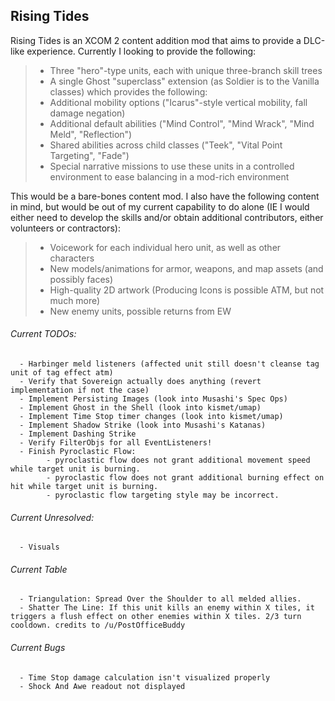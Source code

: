 ## Rising Tides

Rising Tides is an XCOM 2 content addition mod that aims to provide a DLC-like experience. Currently I looking to provide the following:

>- Three "hero"-type units, each with unique three-branch skill trees
>- A single Ghost "superclass" extension (as Soldier is to the Vanilla classes) which provides the following:
>  - Additional mobility options ("Icarus"-style vertical mobility, fall damage negation)
>  - Additional default abilities ("Mind Control", "Mind Wrack", "Mind Meld", "Reflection")
>  - Shared abilities across child classes ("Teek", "Vital Point Targeting", "Fade")
>- Special narrative missions to use these units in a controlled environment to ease balancing in a mod-rich environment

This would be a bare-bones content mod. I also have the following content in mind, but would be out of my current capability to do alone (IE I would either need to develop the skills and/or obtain additional contributors, either volunteers or contractors):

>- Voicework for each individual hero unit, as well as other characters 
>- New models/animations for armor, weapons, and map assets (and possibly faces)
>- High-quality 2D artwork (Producing Icons is possible ATM, but not much more)
>- New enemy units, possible returns from EW

###### Current TODOs: 
      - Harbinger meld listeners (affected unit still doesn't cleanse tag unit of tag effect atm)
      - Verify that Sovereign actually does anything (revert implementation if not the case) 
      - Implement Persisting Images (look into Musashi's Spec Ops)
      - Implement Ghost in the Shell (look into kismet/umap)
      - Implement Time Stop timer changes (look into kismet/umap)
      - Implement Shadow Strike (look into Musashi's Katanas)
      - Implement Dashing Strike
      - Verify FilterObjs for all EventListeners!
      - Finish Pyroclastic Flow:
            - pyroclastic flow does not grant additional movement speed while target unit is burning.
            - pyroclastic flow does not grant additional burning effect on hit while target unit is burning.
            - pyroclastic flow targeting style may be incorrect.
              

###### Current Unresolved:
      - Visuals
###### Current Table
      - Triangulation: Spread Over the Shoulder to all melded allies.
      - Shatter The Line: If this unit kills an enemy within X tiles, it triggers a flush effect on other enemies within X tiles. 2/3 turn cooldown. credits to /u/PostOfficeBuddy
###### Current Bugs
      - Time Stop damage calculation isn't visualized properly
      - Shock And Awe readout not displayed
              
              
